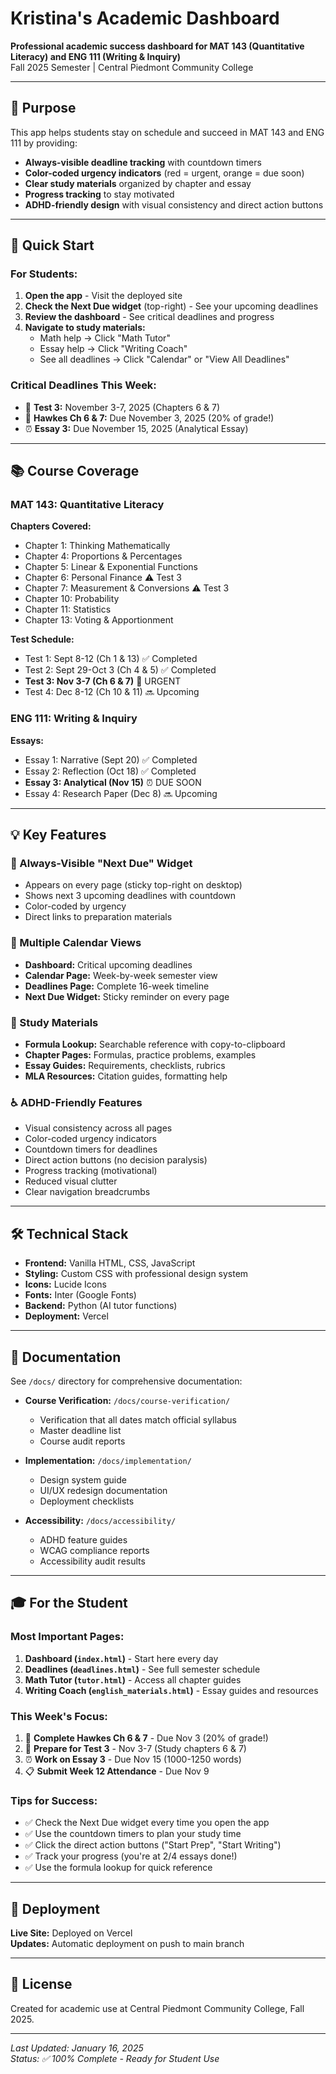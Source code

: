 # Kristina's Academic Dashboard

**Professional academic success dashboard for MAT 143 (Quantitative Literacy) and ENG 111 (Writing & Inquiry)**  
Fall 2025 Semester | Central Piedmont Community College

---

## 🎯 Purpose

This app helps students stay on schedule and succeed in MAT 143 and ENG 111 by providing:
- **Always-visible deadline tracking** with countdown timers
- **Color-coded urgency indicators** (red = urgent, orange = due soon)
- **Clear study materials** organized by chapter and essay
- **Progress tracking** to stay motivated
- **ADHD-friendly design** with visual consistency and direct action buttons

---

## 🚀 Quick Start

### For Students:
1. **Open the app** - Visit the deployed site
2. **Check the Next Due widget** (top-right) - See your upcoming deadlines
3. **Review the dashboard** - See critical deadlines and progress
4. **Navigate to study materials:**
   - Math help → Click "Math Tutor"
   - Essay help → Click "Writing Coach"
   - See all deadlines → Click "Calendar" or "View All Deadlines"

### Critical Deadlines This Week:
- 🚨 **Test 3:** November 3-7, 2025 (Chapters 6 & 7)
- 🚨 **Hawkes Ch 6 & 7:** Due November 3, 2025 (20% of grade!)
- ⏰ **Essay 3:** Due November 15, 2025 (Analytical Essay)

---

## 📚 Course Coverage

### MAT 143: Quantitative Literacy
**Chapters Covered:**
- Chapter 1: Thinking Mathematically
- Chapter 4: Proportions & Percentages
- Chapter 5: Linear & Exponential Functions
- Chapter 6: Personal Finance ⚠️ Test 3
- Chapter 7: Measurement & Conversions ⚠️ Test 3
- Chapter 10: Probability
- Chapter 11: Statistics
- Chapter 13: Voting & Apportionment

**Test Schedule:**
- Test 1: Sept 8-12 (Ch 1 & 13) ✅ Completed
- Test 2: Sept 29-Oct 3 (Ch 4 & 5) ✅ Completed
- **Test 3: Nov 3-7 (Ch 6 & 7)** 🚨 URGENT
- Test 4: Dec 8-12 (Ch 10 & 11) 🔜 Upcoming

### ENG 111: Writing & Inquiry
**Essays:**
- Essay 1: Narrative (Sept 20) ✅ Completed
- Essay 2: Reflection (Oct 18) ✅ Completed
- **Essay 3: Analytical (Nov 15)** ⏰ DUE SOON
- Essay 4: Research Paper (Dec 8) 🔜 Upcoming

---

## 💡 Key Features

### 🎯 Always-Visible "Next Due" Widget
- Appears on every page (sticky top-right on desktop)
- Shows next 3 upcoming deadlines with countdown
- Color-coded by urgency
- Direct links to preparation materials

### 📅 Multiple Calendar Views
- **Dashboard:** Critical upcoming deadlines
- **Calendar Page:** Week-by-week semester view
- **Deadlines Page:** Complete 16-week timeline
- **Next Due Widget:** Sticky reminder on every page

### 📖 Study Materials
- **Formula Lookup:** Searchable reference with copy-to-clipboard
- **Chapter Pages:** Formulas, practice problems, examples
- **Essay Guides:** Requirements, checklists, rubrics
- **MLA Resources:** Citation guides, formatting help

### ♿ ADHD-Friendly Features
- Visual consistency across all pages
- Color-coded urgency indicators
- Countdown timers for deadlines
- Direct action buttons (no decision paralysis)
- Progress tracking (motivational)
- Reduced visual clutter
- Clear navigation breadcrumbs

---

## 🛠️ Technical Stack

- **Frontend:** Vanilla HTML, CSS, JavaScript
- **Styling:** Custom CSS with professional design system
- **Icons:** Lucide Icons
- **Fonts:** Inter (Google Fonts)
- **Backend:** Python (AI tutor functions)
- **Deployment:** Vercel

---

## 📖 Documentation

See `/docs/` directory for comprehensive documentation:

- **Course Verification:** `/docs/course-verification/`
  - Verification that all dates match official syllabus
  - Master deadline list
  - Course audit reports

- **Implementation:** `/docs/implementation/`
  - Design system guide
  - UI/UX redesign documentation
  - Deployment checklists

- **Accessibility:** `/docs/accessibility/`
  - ADHD feature guides
  - WCAG compliance reports
  - Accessibility audit results

---

## 🎓 For the Student

### Most Important Pages:
1. **Dashboard (`index.html`)** - Start here every day
2. **Deadlines (`deadlines.html`)** - See full semester schedule
3. **Math Tutor (`tutor.html`)** - Access all chapter guides
4. **Writing Coach (`english_materials.html`)** - Essay guides and resources

### This Week's Focus:
1. 🚨 **Complete Hawkes Ch 6 & 7** - Due Nov 3 (20% of grade!)
2. 🚨 **Prepare for Test 3** - Nov 3-7 (Study chapters 6 & 7)
3. ⏰ **Work on Essay 3** - Due Nov 15 (1000-1250 words)
4. 📋 **Submit Week 12 Attendance** - Due Nov 9

### Tips for Success:
- ✅ Check the Next Due widget every time you open the app
- ✅ Use the countdown timers to plan your study time
- ✅ Click the direct action buttons ("Start Prep", "Start Writing")
- ✅ Track your progress (you're at 2/4 essays done!)
- ✅ Use the formula lookup for quick reference

---

## 🚀 Deployment

**Live Site:** Deployed on Vercel  
**Updates:** Automatic deployment on push to main branch

---

## 📝 License

Created for academic use at Central Piedmont Community College, Fall 2025.

---

*Last Updated: January 16, 2025*  
*Status: ✅ 100% Complete - Ready for Student Use*
